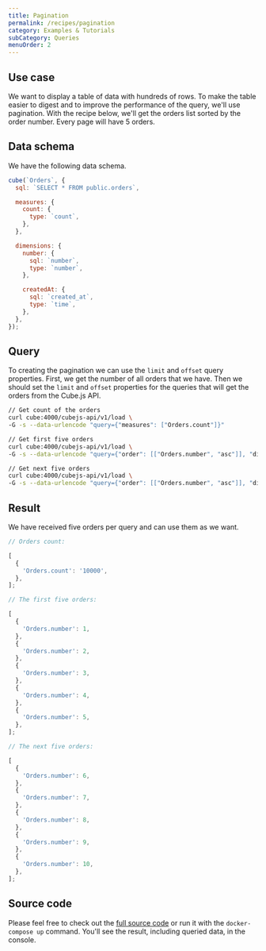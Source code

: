 ```yaml
---
title: Pagination
permalink: /recipes/pagination
category: Examples & Tutorials
subCategory: Queries
menuOrder: 2
---
```


## Use case

We want to display a table of data with hundreds of rows. To make the table
easier to digest and to improve the performance of the query, we'll use
pagination. With the recipe below, we'll get the orders list sorted by the order
number. Every page will have 5 orders.

## Data schema

We have the following data schema.

```javascript
cube(`Orders`, {
  sql: `SELECT * FROM public.orders`,

  measures: {
    count: {
      type: `count`,
    },
  },

  dimensions: {
    number: {
      sql: `number`,
      type: `number`,
    },

    createdAt: {
      sql: `created_at`,
      type: `time`,
    },
  },
});
```

## Query

To creating the pagination we can use the `limit` and `offset` query properties.
First, we get the number of all orders that we have. Then we should set the
`limit` and `offset` properties for the queries that will get the orders from
the Cube.js API.

```bash
// Get count of the orders
curl cube:4000/cubejs-api/v1/load \
-G -s --data-urlencode "query={"measures": ["Orders.count"]}"
```

```bash
// Get first five orders
curl cube:4000/cubejs-api/v1/load \
-G -s --data-urlencode "query={"order": [["Orders.number", "asc"]], "dimensions": ["Orders.number"], "limit": 5}"
```

```bash
// Get next five orders
curl cube:4000/cubejs-api/v1/load \
-G -s --data-urlencode "query={"order": [["Orders.number", "asc"]], "dimensions": ["Orders.number"], "limit": 5, "offset": 5}"
```

## Result

We have received five orders per query and can use them as we want.

```javascript
// Orders count:

[
  {
    'Orders.count': '10000',
  },
];
```

```javascript
// The first five orders:

[
  {
    'Orders.number': 1,
  },
  {
    'Orders.number': 2,
  },
  {
    'Orders.number': 3,
  },
  {
    'Orders.number': 4,
  },
  {
    'Orders.number': 5,
  },
];
```

```javascript
// The next five orders:

[
  {
    'Orders.number': 6,
  },
  {
    'Orders.number': 7,
  },
  {
    'Orders.number': 8,
  },
  {
    'Orders.number': 9,
  },
  {
    'Orders.number': 10,
  },
];
```

## Source code

Please feel free to check out the
[full source code](https://github.com/cube-js/cube.js/tree/master/examples/recipes/pagination)
or run it with the `docker-compose up` command. You'll see the result, including
queried data, in the console.
